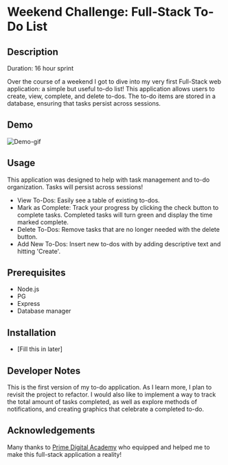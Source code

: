 # Weekend Challenge: Full-Stack To-Do List

## Description

Duration: 16 hour sprint

Over the course of a weekend I got to dive into my very first Full-Stack web application: a simple but useful to-do list! This application allows users to create, view, complete, and delete to-dos. The to-do items are stored in a database, ensuring that tasks persist across sessions.

## Demo

![Demo-gif](https://github.com/hannahbjorklund/weekend-sql-to-do-list/assets/134324258/5dbbf911-4eeb-418a-8838-fd0ca17114a1)

## Usage
This application was designed to help with task management and to-do organization. Tasks will persist across sessions!

* View To-Dos: Easily see a table of existing to-dos.
* Mark as Complete: Track your progress by clicking the check button to complete tasks. Completed tasks will turn green and display the time marked complete.
* Delete To-Dos: Remove tasks that are no longer needed with the delete button.
* Add New To-Dos: Insert new to-dos with by adding descriptive text and hitting 'Create'.

## Prerequisites

* Node.js
* PG
* Express
* Database manager

## Installation

* [Fill this in later]

## Developer Notes
This is the first version of my to-do application. As I learn more, I plan to revisit the project to refactor. I would also like to implement a way to track the total amount of tasks completed, as well as explore methods of notifications, and creating graphics that celebrate a completed to-do.

## Acknowledgements
Many thanks to [Prime Digital Academy](https://www.primeacademy.io/) who equipped and helped me to make this full-stack application a reality! 
